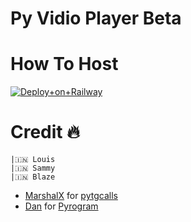 # Py Vidio Player Beta


# How To Host 
[![Deploy+on+Railway](https://railway.app/button.svg)](https://railway.app/new/template?template=https://github.com/Achu2234/PyVidioPlayerBetar&envs=API_ID,API_HASH,BOT_TOKEN,SESSION_NAME)


# Credit 🔥 
```
|🇮🇳 Louis 
|🇮🇳 Sammy
|🇮🇳 Blaze
```
- [MarshalX](https://github.com/MarshalX) for [pytgcalls](https://github.com/MarshalX/tgcalls)
- [Dan](https://github.com/delivrance) for [Pyrogram](https://github.com/pyrogram/pyrogram)
